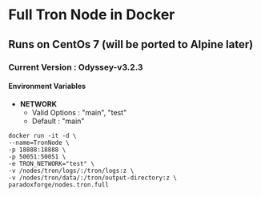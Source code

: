 # Full Tron Node in Docker
## Runs on CentOs 7 (will be ported to Alpine later)
### Current Version : Odyssey-v3.2.3

#### Environment Variables
- **NETWORK**
  - Valid Options : "main", "test"
  - Default : "main"

```
docker run -it -d \
--name=TronNode \
-p 18888:18888 \
-p 50051:50051 \
-e TRON_NETWORK="test" \
-v /nodes/tron/logs/:/tron/logs:z \
-v /nodes/tron/data/:/tron/output-directory:z \
paradoxforge/nodes.tron.full
```


